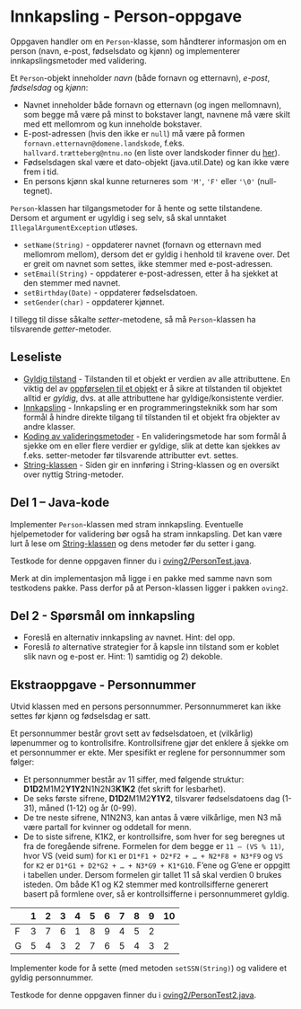 # Innkapsling - Person-oppgave

Oppgaven handler om en `Person`-klasse, som håndterer informasjon om en person (navn, e-post, fødselsdato og kjønn) og implementerer innkapslingsmetoder med validering.

Et `Person`-objekt inneholder _navn_ (både fornavn og etternavn), _e-post_, _fødselsdag_ og _kjønn_:

- Navnet inneholder både fornavn og etternavn (og ingen mellomnavn), som begge må være på minst to bokstaver langt, navnene må være skilt med ett mellomrom og kun inneholde bokstaver.
- E-post-adressen (hvis den ikke er `null`) må være på formen `fornavn.etternavn@domene.landskode`, f.eks. `hallvard.trætteberg@ntnu.no` (en liste over landskoder finner du [her](http://pastebin.com/chG6WLWF)).
- Fødselsdagen skal være et dato-objekt (java.util.Date) og kan ikke være frem i tid.
- En persons kjønn skal kunne returneres som `'M'`, `'F'` eller `'\0'` (null-tegnet).

`Person`-klassen har tilgangsmetoder for å hente og sette tilstandene. Dersom et argument er ugyldig i seg selv, så skal unntaket `IllegalArgumentException` utløses.

- `setName(String)` - oppdaterer navnet (fornavn og etternavn med mellomrom mellom), dersom det er gyldig i henhold til kravene over. Det er greit om navnet som settes, ikke stemmer med e-post-adressen.
- `setEmail(String)` - oppdaterer e-post-adressen, etter å ha sjekket at den stemmer med navnet.
- `setBirthday(Date)` - oppdaterer fødselsdatoen.
- `setGender(char)` - oppdaterer kjønnet.

I tillegg til disse såkalte _setter_-metodene, så må `Person`-klassen ha tilsvarende _getter_-metoder.

## Leseliste

- [Gyldig tilstand](https://www.ntnu.no/wiki/display/tdt4100/Gyldig+tilstand) - Tilstanden til et objekt er verdien av alle attributtene. En viktig del av [oppførselen til et objekt](https://www.ntnu.no/wiki/pages/viewpage.action?pageId=65937373) er å sikre at tilstanden til objektet alltid er _gyldig_, dvs. at alle attributtene har gyldige/konsistente verdier.
- [Innkapsling](https://www.ntnu.no/wiki/display/tdt4100/Innkapsling) - Innkapsling er en programmeringsteknikk som har som formål å hindre direkte tilgang til tilstanden til et objekt fra objekter av andre klasser.
- [Koding av valideringsmetoder](https://www.ntnu.no/wiki/display/tdt4100/Koding+av+valideringsmetoder) - En valideringsmetode har som formål å sjekke om en eller flere verdier er gyldige, slik at dette kan sjekkes av f.eks. setter-metoder før tilsvarende attributter evt. settes.
- [String-klassen](https://www.ntnu.no/wiki/display/tdt4100/java.lang.String) - Siden gir en innføring i String-klassen og en oversikt over nyttig String-metoder.

## Del 1 – Java-kode

Implementer `Person`-klassen med stram innkapsling. Eventuelle hjelpemetoder for validering bør også ha stram innkapsling. Det kan være lurt å lese om [String-klassen](https://www.ntnu.no/wiki/display/tdt4100/java.lang.String) og dens metoder før du setter i gang.

Testkode for denne oppgaven finner du i [oving2/PersonTest.java](../../src/test/java/oving2/PersonTest.java).

Merk at din implementasjon må ligge i en pakke med samme navn som testkodens pakke. Pass derfor på at Person-klassen ligger i pakken `oving2`.

## Del 2 - Spørsmål om innkapsling

- Foreslå en alternativ innkapsling av navnet. Hint: del opp.
- Foreslå _to_ alternative strategier for å kapsle inn tilstand som er koblet slik navn og e-post er. Hint: 1) samtidig og 2) dekoble.

## Ekstraoppgave - Personnummer

Utvid klassen med en persons personnummer. Personnummeret kan ikke settes før kjønn og fødselsdag er satt.

Et personnummer består grovt sett av fødselsdatoen, et (vilkårlig) løpenummer og to kontrollsifre. Kontrollsifrene gjør det enklere å sjekke om et personnummer er ekte. Mer spesifikt er reglene for personnummer som følger:

- Et personnummer består av 11 siffer, med følgende struktur: **D1D2**M1M2**Y1Y2**N1N2N3**K1K2** (fet skrift for lesbarhet).
- De seks første sifrene, **D1D2**M1M2**Y1Y2**, tilsvarer fødselsdatoens dag (1-31), måned (1-12) og år (0-99).
- De tre neste sifrene, N1N2N3, kan antas å være vilkårlige, men N3 må være partall for kvinner og oddetall for menn.
- De to siste sifrene, K1K2, er kontrollsifre, som hver for seg beregnes ut fra de foregående sifrene. Formelen for dem begge er `11 – (VS % 11)`, hvor VS (veid sum) for `K1` er `D1*F1 + D2*F2 + … + N2*F8 + N3*F9` og `VS` for `K2` er `D1*G1 + D2*G2 + … + N3*G9 + K1*G10`. F’ene og G’ene er oppgitt i tabellen under. Dersom formelen gir tallet 11 så skal verdien 0 brukes isteden. Om både K1 og K2 stemmer med kontrollsifferne generert basert på formlene over, så er kontrollsifferne i personnummeret gyldig.

|     | 1   | 2   | 3   | 4   | 5   | 6   | 7   | 8   | 9   | 10  |
| --- | --- | --- | --- | --- | --- | --- | --- | --- | --- | --- |
| F   | 3   | 7   | 6   | 1   | 8   | 9   | 4   | 5   | 2   |     |
| G   | 5   | 4   | 3   | 2   | 7   | 6   | 5   | 4   | 3   | 2   |

Implementer kode for å sette (med metoden `setSSN(String)`) og validere et gyldig personnummer.

Testkode for denne oppgaven finner du i [oving2/PersonTest2.java](../../src/test/java/oving2/PersonTest2.java).
